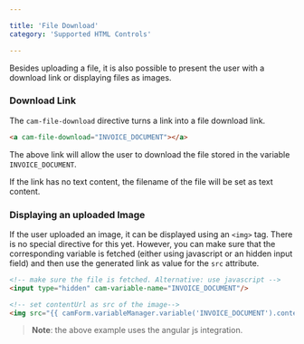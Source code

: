 ```yaml
---

title: 'File Download'
category: 'Supported HTML Controls'

---
```


Besides uploading a file, it is also possible to present the user with a download link or displaying files as images.

### Download Link

The `cam-file-download` directive turns a link into a file download link.

```html
<a cam-file-download="INVOICE_DOCUMENT"></a>
```

The above link will allow the user to download the file stored in the variable `INVOICE_DOCUMENT`.

If the link has no text content, the filename of the file will be set as text content.

### Displaying an uploaded Image

If the user uploaded an image, it can be displayed using an `<img>` tag. There is no special directive for this yet.
However, you can make sure that the corresponding variable is fetched (either using javascript or an hidden input field) and then
use the generated link as value for the `src` attribute.

```html
<!-- make sure the file is fetched. Alternative: use javascript -->
<input type="hidden" cam-variable-name="INVOICE_DOCUMENT"/>

<!-- set contentUrl as src of the image-->
<img src="{{ camForm.variableManager.variable('INVOICE_DOCUMENT').contentUrl }}"></img>
```

> **Note**: the above example uses the angular js integration.

